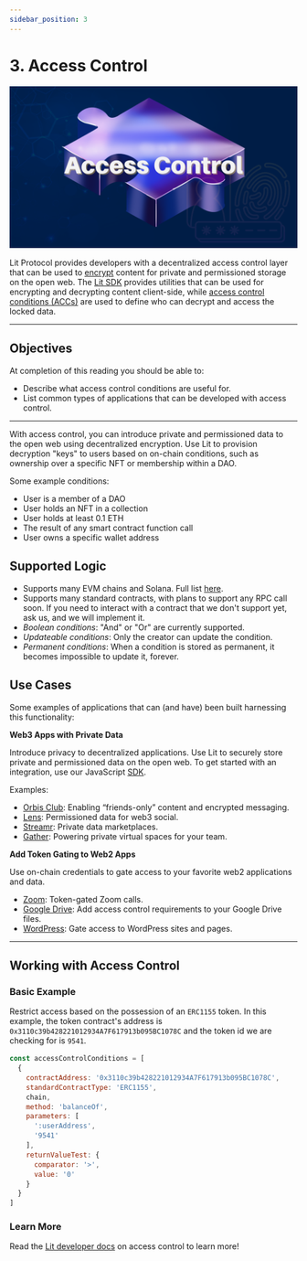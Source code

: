 ```yaml
---
sidebar_position: 3
---
```

# 3. Access Control 
![image](../../../static/img/ll_acc.png)

Lit Protocol provides developers with a decentralized access control layer that can be used to [encrypt](https://developer.litprotocol.com/resources/glossary#encryption) content for private and permissioned storage on the open web. The [Lit SDK](https://github.com/LIT-Protocol/js-sdk) provides utilities that can be used for encrypting and decrypting content client-side, while [access control conditions (ACCs)](https://developer.litprotocol.com/accessControl/conditionTypes/unifiedAccessControlConditions) are used to define who can decrypt and access the locked data.

---

## Objectives
At completion of this reading you should be able to:

- Describe what access control conditions are useful for.
- List common types of applications that can be developed with access control.

---

With access control, you can introduce private and permissioned data to the open web using decentralized encryption. Use Lit to provision decryption "keys" to users based on on-chain conditions, such as ownership over a specific NFT or membership within a DAO.

Some example conditions: 
- User is a member of a DAO
- User holds an NFT in a collection
- User holds at least 0.1 ETH
- The result of any smart contract function call
- User owns a specific wallet address

## Supported Logic

- Supports many EVM chains and Solana. Full list [here](https://developer.litprotocol.com/support/supportedChains).
- Supports many standard contracts, with plans to support any RPC call soon. If you need to interact with a contract that we don't support yet, ask us, and we will implement it.
- *Boolean conditions*: "And" or "Or" are currently supported.
- *Updateable conditions*: Only the creator can update the condition.
- *Permanent conditions*: When a condition is stored as permanent, it becomes impossible to update it, forever.

## Use Cases

Some examples of applications that can (and have) been built harnessing this functionality:

**Web3 Apps with Private Data**

Introduce privacy to decentralized applications. Use Lit to securely store private and permissioned data on the open web. To get started with an integration, use our JavaScript [SDK](https://developer.litprotocol.com/SDK/intro).

Examples:

- [Orbis Club](https://orbis.club/): Enabling “friends-only” content and encrypted messaging.
- [Lens](https://docs.lens.xyz/docs/gated): Permissioned data for web3 social.
- [Streamr](https://blog.streamr.network/streamr-integrates-lit-protocol/): Private data marketplaces.
- [Gather](https://www.gather.town/): Powering private virtual spaces for your team.

**Add Token Gating to Web2 Apps**

Use on-chain credentials to gate access to your favorite web2 applications and data.

- [Zoom](https://litgateway.com/apps/zoom): Token-gated Zoom calls.
- [Google Drive](https://litgateway.com/apps/google-drive): Add access control requirements to your Google Drive files.
- [WordPress](https://litgateway.com/apps/wordpress): Gate access to WordPress sites and pages.

---

## Working with Access Control

### Basic Example

Restrict access based on the possession of an `ERC1155` token. In this example, the token contract's address is `0x3110c39b428221012934A7F617913b095BC1078C` and the token id we are checking for is `9541`.

```js
const accessControlConditions = [
  {
    contractAddress: '0x3110c39b428221012934A7F617913b095BC1078C',
    standardContractType: 'ERC1155',
    chain,
    method: 'balanceOf',
    parameters: [
      ':userAddress',
      '9541'
    ],
    returnValueTest: {
      comparator: '>',
      value: '0'
    }
  }
]
```


### Learn More
Read the [Lit developer docs](https://developer.litprotocol.com/accessControl/intro#overview) on access control to learn more!
